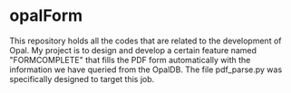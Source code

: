 # opalForm
This repository holds all the codes that are related to the development of Opal. 
My project is to design and develop a certain feature named "FORMCOMPLETE" that fills the PDF form automatically with the information we have queried from the OpalDB. The file pdf_parse.py was specifically designed to target this job. 
